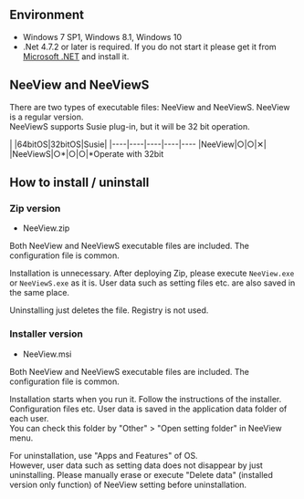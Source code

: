 ## Environment

  * Windows 7 SP1, Windows 8.1, Windows 10
  * .Net 4.7.2 or later is required. If you do not start it please get it from [Microsoft .NET](https://dotnet.microsoft.com/download/dotnet-framework-runtime) and install it.


## NeeView and NeeViewS

  There are two types of executable files: NeeView and NeeViewS.
  NeeView is a regular version.  
  NeeViewS supports Susie plug-in, but it will be 32 bit operation.

  |    |64bitOS|32bitOS|Susie|
  |----|----|----|----|----
  |NeeView|○|○|✕|
  |NeeViewS|○*|○|○|*Operate with 32bit


## How to install / uninstall

### Zip version

  * NeeView<VERSION/>.zip

  Both NeeView and NeeViewS executable files are included.
  The configuration file is common.

  Installation is unnecessary. After deploying Zip, please execute `NeeView.exe` or `NeeViewS.exe` as it is.
  User data such as setting files etc. are also saved in the same place.  

  Uninstalling just deletes the file. Registry is not used.

### Installer version

  * NeeView<VERSION/>.msi

  Both NeeView and NeeViewS executable files are included.
  The configuration file is common.

  Installation starts when you run it. Follow the instructions of the installer.  
  Configuration files etc. User data is saved in the application data folder of each user.  
  You can check this folder by "Other" > "Open setting folder" in NeeView menu.  
  
  For uninstallation, use "Apps and Features" of OS.  
  However, user data such as setting data does not disappear by just uninstalling.
  Please manually erase or execute "Delete data" (installed version only function) of NeeView setting before uninstallation.
